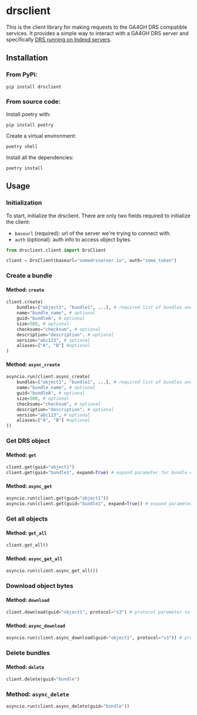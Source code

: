 drsclient
===
This is the client library for making requests to the GA4GH DRS compatible services. It provides a simple way to interact with a GA4GH DRS server and specifically [DRS running on Indexd servers](https://github.com/uc-cdis/indexd/blob/master/docs/drs.md).

## Installation
### From PyPi:
```
pip install drsclient
```
### From source code:
Install poetry with:
```
pip install poetry
```
Create a virtual environment:
```
poetry shell
```
Install all the dependencies:
```
poetry install
```

## Usage
### Initialization
To start, initialize the drsclient. There are only two fields required to initialize the client:
- `baseurl` (required): url of the server we're trying to connect with.
- `auth` (optional): auth info to access object bytes.
```python
from drsclient.client import DrsClient

client = DrsClient(baseurl="somedrsserver.io", auth="some_token")

```

### Create a bundle
#### Method: `create`
```python
client.create(
    bundles=["object1", "bundle1", ...], # required list of bundles and objects to bundle
    name="bundle_name", # optional
    guid="bundleA", # optional
    size=500, # optional
    checksums="checksum", # optional
    description="description". # optional
    version="abc123", # optional
    aliases=["A", "B"] #optional
)
```

#### Method: `async_create`
```python
asyncio.run(client.async_create(
    bundles=["object1", "bundle1", ...], # required list of bundles and objects to bundle
    name="bundle_name", # optional
    guid="bundleA", # optional
    size=500, # optional
    checksums="checksum", # optional
    description="description". # optional
    version="abc123", # optional
    aliases=["A", "B"] #optional
))
```

### Get DRS object
#### Method: `get`
```python
client.get(guid="object1")
client.get(guid="bundle1", expand=True) # expand parameter for bundle expansion
```

#### Method: `async_get`
```python
asyncio.run(client.get(guid="object1"))
asyncio.run(client.get(guid="bundle1", expand=True)) # expand parameter for bundle expansion
```

### Get all objects
#### Method: `get_all`
```python
client.get_all()
```

#### Method: `async_get_all`
```python
asyncio.run(client.async_get_all())
```

### Download object bytes
#### Method: `download`
```python
client.download(guid="object1", protocol="s3") # protocol parameter to specify cloud storage type
```

#### Method: `async_download`
```python
asyncio.run(client.async_download(guid="object1", protocol="s3")) # protocol parameter to specify cloud storage type
```

### Delete bundles
#### Method: `delete`
```python
client.delete(guid="bundle")
```

### Method: `async_delete`
```python
asyncio.run(client.async_delete(guid="bundle"))
```
